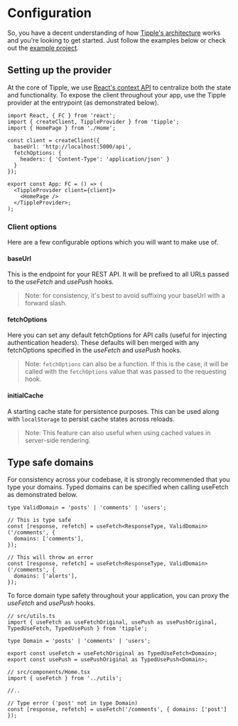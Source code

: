 # Configuration

So, you have a decent understanding of how [Tipple's architecture](./Domains.md) works and you're looking to get started. Just follow the examples below or check out the [example project]('https://github.com/andyrichardson/tipple/blob/master/example').

## Setting up the provider

At the core of Tipple, we use [React's context API](https://reactjs.org/docs/context.html) to centralize both the state and functionality. To expose the client throughout your app, use the Tipple provider at the entrypoint (as demonstrated below).

```tsx
import React, { FC } from 'react';
import { createClient, TippleProvider } from 'tipple';
import { HomePage } from './Home';

const client = createClient({
  baseUrl: 'http://localhost:5000/api',
  fetchOptions: {
    headers: { 'Content-Type': 'application/json' }
  }
});

export const App: FC = () => (
  <TippleProvider client={client}>
    <HomePage />
  </TippleProvider>;
);
```

### Client options

Here are a few configurable options which you will want to make use of.

#### baseUrl

This is the endpoint for your REST API. It will be prefixed to all URLs passed to the _useFetch_ and _usePush_ hooks.

> Note: for consistency, it's best to avoid suffixing your baseUrl with a forward slash.

#### fetchOptions

Here you can set any default fetchOptions for API calls (useful for injecting authentication headers). These defaults will ben merged with any fetchOptions specified in the _useFetch_ and _usePush_ hooks.

> Note: `fetchOptions` can also be a function. If this is the case, it will be called with the `fetchOptions` value that was passed to the requesting hook.

#### initialCache

A starting cache state for persistence purposes. This can be used along with `localStorage` to persist cache states across reloads.

> Note: This feature can also useful when using cached values in server-side rendering.

## Type safe domains

For consistency across your codebase, it is strongly recommended that you type your domains. Typed domains can be specified when calling useFetch as demonstrated below.

```tsx
type ValidDomain = 'posts' | 'comments' | 'users';

// This is type safe
const [response, refetch] = useFetch<ResponseType, ValidDomain>('/comments', {
  domains: ['comments'],
});

// This will throw an error
const [response, refetch] = useFetch<ResponseType, ValidDomain>('/comments', {
  domains: ['alerts'],
});
```

To force domain type safety throughout your application, you can proxy the _useFetch_ and _usePush_ hooks.

```tsx
// src/utils.ts
import { useFetch as useFetchOriginal, usePush as usePushOriginal, TypedUseFetch, TypedUsePush } from 'tipple';

type Domain = 'posts' | 'comments' | 'users';

export const useFetch = useFetchOriginal as TypedUseFetch<Domain>;
export const usePush = usePushOriginal as TypedUsePush<Domain>;

// src/components/Home.tsx
import { useFetch } from '../utils';

//..

// Type error ('post' not in type Domain)
const [response, refetch] = useFetch('/comments', { domains: ['post'] });
```
